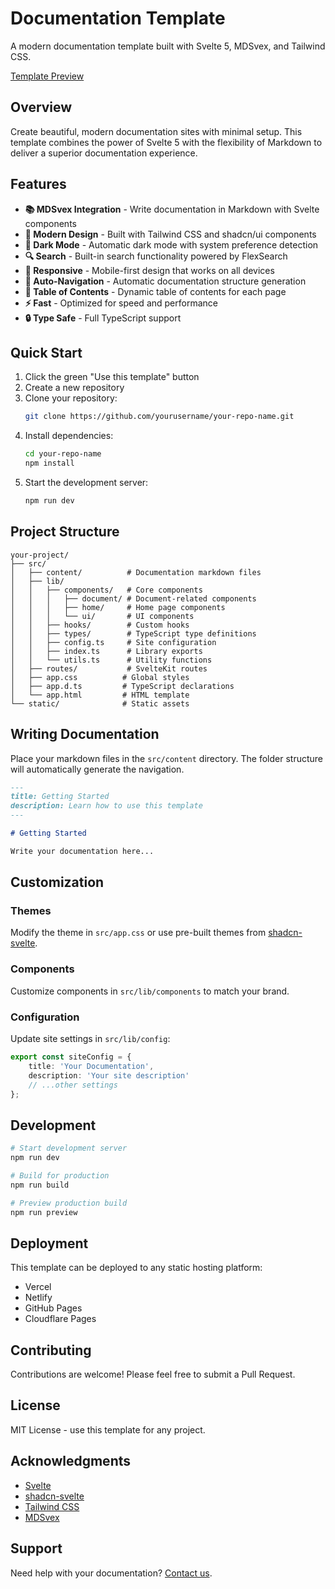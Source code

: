 # Documentation Template

A modern documentation template built with Svelte 5, MDSvex, and Tailwind CSS.

[Template Preview](https://svelte-docs.codegio.com/)

## Overview

Create beautiful, modern documentation sites with minimal setup. This template combines the power of Svelte 5 with the flexibility of Markdown to deliver a superior documentation experience.

## Features

- **📚 MDSvex Integration** - Write documentation in Markdown with Svelte components
- **🎨 Modern Design** - Built with Tailwind CSS and shadcn/ui components
- **🌙 Dark Mode** - Automatic dark mode with system preference detection
- **🔍 Search** - Built-in search functionality powered by FlexSearch
- **📱 Responsive** - Mobile-first design that works on all devices
- **📑 Auto-Navigation** - Automatic documentation structure generation
- **📖 Table of Contents** - Dynamic table of contents for each page
- **⚡ Fast** - Optimized for speed and performance
- **🔒 Type Safe** - Full TypeScript support

## Quick Start

1. Click the green "Use this template" button
2. Create a new repository
3. Clone your repository:
   ```bash
   git clone https://github.com/yourusername/your-repo-name.git
   ```
4. Install dependencies:
   ```bash
   cd your-repo-name
   npm install
   ```
5. Start the development server:
   ```bash
   npm run dev
   ```

## Project Structure

```
your-project/
├── src/
│   ├── content/          # Documentation markdown files
│   ├── lib/
│   │   ├── components/   # Core components
│   │   │   ├── document/ # Document-related components
│   │   │   ├── home/     # Home page components
│   │   │   └── ui/       # UI components
│   │   ├── hooks/        # Custom hooks
│   │   ├── types/        # TypeScript type definitions
│   │   ├── config.ts     # Site configuration
│   │   ├── index.ts      # Library exports
│   │   └── utils.ts      # Utility functions
│   ├── routes/           # SvelteKit routes
│   ├── app.css          # Global styles
│   ├── app.d.ts         # TypeScript declarations
│   └── app.html         # HTML template
└── static/              # Static assets
```

## Writing Documentation

Place your markdown files in the `src/content` directory. The folder structure will automatically generate the navigation.

```markdown
---
title: Getting Started
description: Learn how to use this template
---

# Getting Started

Write your documentation here...
```

## Customization

### Themes

Modify the theme in `src/app.css` or use pre-built themes from [shadcn-svelte](https://next.shadcn-svelte.com/themes).

### Components

Customize components in `src/lib/components` to match your brand.

### Configuration

Update site settings in `src/lib/config`:

```typescript
export const siteConfig = {
	title: 'Your Documentation',
	description: 'Your site description'
	// ...other settings
};
```

## Development

```bash
# Start development server
npm run dev

# Build for production
npm run build

# Preview production build
npm run preview
```

## Deployment

This template can be deployed to any static hosting platform:

- Vercel
- Netlify
- GitHub Pages
- Cloudflare Pages

## Contributing

Contributions are welcome! Please feel free to submit a Pull Request.

## License

MIT License - use this template for any project.

## Acknowledgments

- [Svelte](https://svelte.dev)
- [shadcn-svelte](https://next.shadcn-svelte.com)
- [Tailwind CSS](https://tailwindcss.com)
- [MDSvex](https://mdsvex.com)

## Support

Need help with your documentation? [Contact us](mailto:info@codegio.com).

